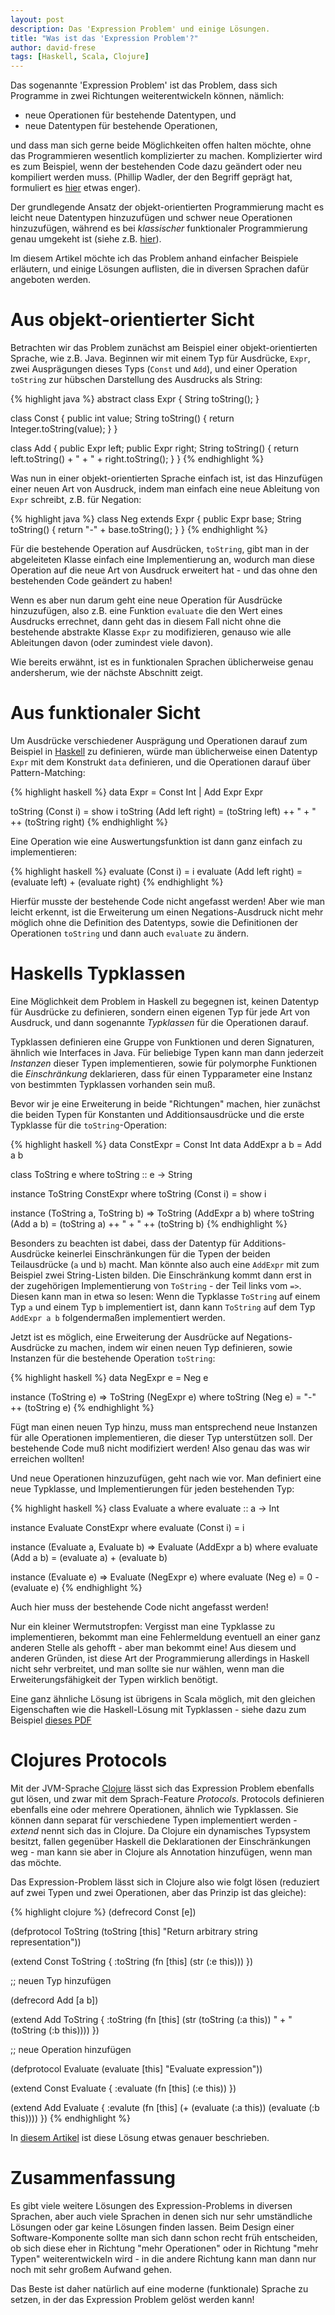 ```yaml
---
layout: post
description: Das 'Expression Problem' und einige Lösungen.
title: "Was ist das 'Expression Problem'?"
author: david-frese
tags: [Haskell, Scala, Clojure]
---
```


Das sogenannte 'Expression Problem' ist das Problem, dass sich
Programme in zwei Richtungen weiterentwickeln können, nämlich:

- neue Operationen für bestehende Datentypen, und
- neue Datentypen für bestehende Operationen,

und dass man sich gerne beide Möglichkeiten offen halten möchte, ohne
das Programmieren wesentlich komplizierter zu machen. Komplizierter
wird es zum Beispiel, wenn der bestehenden Code dazu geändert oder
neu kompiliert werden muss. (Phillip Wadler, der den Begriff geprägt
hat, formuliert es
[hier](http://www.daimi.au.dk/~madst/tool/papers/expression.txt) etwas
enger).

<!--
    Das _Expression Problem_ ist ein neuer Name für ein altes Problem.
    Das Ziel ist es, einen Datentyp durch eine Reihe von Fällen
    beschreiben zu können, sodass man neue Fälle zum Datentyp und neue
    Funktionen auf dem Datentyp hinzufügen kann, ohne dabei
    bestehenden Code neu kompilieren zu müssen, und ohne dabei
    die statische Typsicherheit des Codes aufzugeben (z.b. keine Typ-Casts).
-->

Der grundlegende Ansatz der objekt-orientierten Programmierung macht
es leicht neue Datentypen hinzuzufügen und schwer neue Operationen
hinzuzufügen, während es bei _klassischer_ funktionaler
Programmierung genau umgekeht ist (siehe z.B.
[hier](http://stackoverflow.com/questions/2078978/functional-programming-vs-object-oriented-programming)).

Im diesem Artikel möchte ich das Problem anhand einfacher Beispiele
erläutern, und einige Lösungen auflisten, die in diversen Sprachen
dafür angeboten werden.

<!-- more start -->

Aus objekt-orientierter Sicht
===

Betrachten wir das Problem zunächst am Beispiel einer
objekt-orientierten Sprache, wie z.B. Java. Beginnen wir mit einem Typ
für Ausdrücke, `Expr`, zwei Ausprägungen dieses Typs (`Const` und
`Add`), und einer Operation `toString` zur hübschen Darstellung des
Ausdrucks als String:

{% highlight java %}
abstract class Expr {
    String toString();
}

class Const {
    public int value;
    String toString() {
        return Integer.toString(value);
    }
}

class Add {
    public Expr left;
    public Expr right;
    String toString() {
        return left.toString() + " + " + right.toString();
    }
}
{% endhighlight %}

Was nun in einer objekt-orientierten Sprache einfach ist, ist das
Hinzufügen einer neuen Art von Ausdruck, indem man einfach eine neue
Ableitung von `Expr` schreibt, z.B. für Negation:

{% highlight java %}
class Neg extends Expr {
    public Expr base;
    String toString() {
        return "-" + base.toString();
    }
}
{% endhighlight %}

Für die bestehende Operation auf Ausdrücken, `toString`, gibt man in
der abgeleiteten Klasse einfach eine Implementierung an, wodurch man
diese Operation auf die neue Art von Ausdruck erweitert hat - und das
ohne den bestehenden Code geändert zu haben!

Wenn es aber nun darum geht eine neue Operation für Ausdrücke
hinzuzufügen, also z.B. eine Funktion `evaluate` die den Wert eines
Ausdrucks errechnet, dann geht das in diesem Fall nicht ohne die
bestehende abstrakte Klasse `Expr` zu modifizieren, genauso wie alle
Ableitungen davon (oder zumindest viele davon).

Wie bereits erwähnt, ist es in funktionalen Sprachen üblicherweise
genau andersherum, wie der nächste Abschnitt zeigt.

Aus funktionaler Sicht
===

Um Ausdrücke verschiedener Ausprägung und Operationen darauf zum
Beispiel in [Haskell](http://www.haskell.org/) zu definieren, würde
man üblicherweise einen Datentyp `Expr` mit dem Konstrukt `data`
definieren, und die Operationen darauf über Pattern-Matching:

{% highlight haskell %}
data Expr =
    Const Int
  | Add Expr Expr

toString (Const i) = show i
toString (Add left right) = (toString left) ++ " + " ++ (toString right)
{% endhighlight %}

Eine Operation wie eine Auswertungsfunktion ist dann ganz einfach zu
implementieren:

{% highlight haskell %}
evaluate (Const i) = i
evaluate (Add left right) = (evaluate left) + (evaluate right)
{% endhighlight %}

Hierfür musste der bestehende Code nicht angefasst werden! Aber wie
man leicht erkennt, ist die Erweiterung um einen Negations-Ausdruck
nicht mehr möglich ohne die Definition des Datentyps, sowie die
Definitionen der Operationen `toString` und dann auch `evaluate` zu
ändern.

Haskells Typklassen
===

Eine Möglichkeit dem Problem in Haskell zu begegnen ist, keinen
Datentyp für Ausdrücke zu definieren, sondern einen eigenen Typ für
jede Art von Ausdruck, und dann sogenannte _Typklassen_ für die
Operationen darauf.

Typklassen definieren eine Gruppe von Funktionen
und deren Signaturen, ähnlich wie Interfaces in Java. Für beliebige
Typen kann man dann jederzeit _Instanzen_ dieser Typen implementieren,
sowie für polymorphe Funktionen die _Einschränkung_ deklarieren, dass
für einen Typparameter eine Instanz von bestimmten Typklassen
vorhanden sein muß.

Bevor wir je eine Erweiterung in beide "Richtungen" machen, hier
zunächst die beiden Typen für Konstanten und Additionsausdrücke und
die erste Typklasse für die `toString`-Operation:

{% highlight haskell %}
data ConstExpr = Const Int
data AddExpr a b = Add a b 

class ToString e where
  toString :: e -> String

instance ToString ConstExpr where
  toString (Const i) = show i

instance (ToString a, ToString b) => ToString (AddExpr a b) where
  toString (Add a b) = (toString a) ++ " + " ++ (toString b)
{% endhighlight %}

Besonders zu beachten ist dabei, dass der Datentyp für
Additions-Ausdrücke keinerlei Einschränkungen für die Typen der beiden
Teilausdrücke (`a` und `b`) macht. Man könnte also auch eine `AddExpr`
mit zum Beispiel zwei String-Listen bilden. Die Einschränkung kommt
dann erst in der zugehörigen Implementierung von `ToString` - der Teil
links vom `=>`. Diesen kann man in etwa so lesen: Wenn die Typklasse
`ToString` auf einem Typ `a` und einem Typ `b` implementiert ist, dann
kann `ToString` auf dem Typ `AddExpr a b` folgendermaßen implementiert
werden.

Jetzt ist es möglich, eine Erweiterung der Ausdrücke auf
Negations-Ausdrücke zu machen, indem wir einen neuen Typ definieren,
sowie Instanzen für die bestehende Operation `toString`:

{% highlight haskell %}
data NegExpr e = Neg e

instance (ToString e) => ToString (NegExpr e) where
  toString (Neg e) = "-" ++ (toString e)
{% endhighlight %}

Fügt man einen neuen Typ hinzu, muss man entsprechend neue Instanzen
für alle Operationen implementieren, die dieser Typ unterstützen soll.
Der bestehende Code muß nicht modifiziert werden! Also genau das was
wir erreichen wollten!

Und neue Operationen hinzuzufügen, geht nach wie vor. Man definiert eine
neue Typklasse, und Implementierungen für jeden bestehenden Typ:

{% highlight haskell %}
class Evaluate a where
  evaluate :: a -> Int

instance Evaluate ConstExpr where
  evaluate (Const i) = i

instance (Evaluate a, Evaluate b) => Evaluate (AddExpr a b) where
  evaluate (Add a b) = (evaluate a) + (evaluate b)

instance (Evaluate e) => Evaluate (NegExpr e) where
  evaluate (Neg e) = 0 - (evaluate e)
{% endhighlight %}

Auch hier muss der bestehende Code nicht angefasst werden!

Nur ein kleiner Wermutstropfen: Vergisst man eine Typklasse zu
implementieren, bekommt man eine Fehlermeldung eventuell an einer ganz
anderen Stelle als gehofft - aber man bekommt eine! Aus diesem und
anderen Gründen, ist diese Art der Programmierung allerdings in
Haskell nicht sehr verbreitet, und man sollte sie nur wählen, wenn man
die Erweiterungsfähigkeit der Typen wirklich benötigt.

Eine ganz ähnliche Lösung ist übrigens in Scala möglich, mit den
gleichen Eigenschaften wie die Haskell-Lösung mit Typklassen - siehe
dazu zum Beispiel
[dieses PDF](http://ropas.snu.ac.kr/~bruno/papers/TypeClasses.pdf)

Clojures Protocols
===

Mit der JVM-Sprache [Clojure](http://clojure.org/) lässt sich das
Expression Problem ebenfalls gut lösen, und zwar mit dem
Sprach-Feature _Protocols_. Protocols definieren ebenfalls eine oder
mehrere Operationen, ähnlich wie Typklassen. Sie können dann separat
für verschiedene Typen implementiert werden - _extend_ nennt sich das
in Clojure. Da Clojure ein dynamisches Typsystem besitzt, fallen
gegenüber Haskell die Deklarationen der Einschränkungen weg - man kann
sie aber in Clojure als Annotation hinzufügen, wenn man das möchte.

Das Expression-Problem lässt sich in Clojure also wie folgt lösen
(reduziert auf zwei Typen und zwei Operationen, aber das Prinzip ist
das gleiche):

{% highlight clojure %}
(defrecord Const [e])

(defprotocol ToString
  (toString [this] "Return arbitrary string representation"))

(extend Const ToString
  { :toString (fn [this] (str (:e this))) })

;; neuen Typ hinzufügen

(defrecord Add [a b])

(extend Add ToString
  { :toString (fn [this]
      (str (toString (:a this)) " + " (toString (:b this))))
  })

;; neue Operation hinzufügen

(defprotocol Evaluate
  (evaluate [this] "Evaluate expression"))

(extend Const Evaluate
  { :evaluate (fn [this] (:e this)) })

(extend Add Evaluate
  { :evalute (fn [this]
      (+ (evaluate (:a this)) (evaluate (:b this))))
  })
{% endhighlight %}

In [diesem
Artikel](http://www.ibm.com/developerworks/library/j-clojure-protocols/)
ist diese Lösung etwas genauer beschrieben.

Zusammenfassung
===

Es gibt viele weitere Lösungen des Expression-Problems in diversen
Sprachen, aber auch viele Sprachen in denen sich nur sehr umständliche
Lösungen oder gar keine Lösungen finden lassen. Beim Design einer
Software-Komponente sollte man sich dann schon recht früh entscheiden,
ob sich diese eher in Richtung "mehr Operationen" oder in Richtung
"mehr Typen" weiterentwickeln wird - in die andere Richtung kann man
dann nur noch mit sehr großem Aufwand gehen.

Das Beste ist daher natürlich auf eine moderne (funktionale) Sprache
zu setzen, in der das Expression Problem gelöst werden kann!

<!--
non-solutions in C#:
- the visitor pattern (loose data extensibility)
- partial classes (no seperate compilation)
- static type cast switch (no type safety, no data ext)
- virtual type cast switch (no type safety)
- extension methods (not virtual no so data ext)
-->
